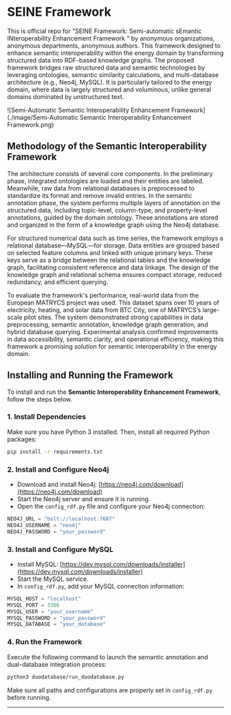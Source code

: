 # SEINE Framework
This is official repo for "SEINE Framework: Semi-automatic sEmantic INteroperability Enhancement Framework " by anonymous organizations, anonymous departments, anonymous authors.
This framework designed to enhance semantic interoperability within the energy domain by transforming structured data into RDF-based knowledge graphs. The proposed framework bridges raw structured data and semantic technologies by leveraging ontologies, semantic similarity calculations, and multi-database architecture (e.g., Neo4j, MySQL). It is particularly tailored to the energy domain, where data is largely structured and voluminous, unlike general domains dominated by unstructured text.

![Semi-Automatic Semantic Interoperability Enhancement Framework](./image/Semi-Automatic Semantic Interoperability Enhancement Framework.png)


## Methodology of the Semantic Interoperability Framework

The architecture consists of several core components. In the preliminary phase, integrated ontologies are loaded and their entities are labeled. Meanwhile, raw data from relational databases is preprocessed to standardize its format and remove invalid entries. In the semantic annotation phase, the system performs multiple layers of annotation on the structured data, including topic-level, column-type, and property-level annotations, guided by the domain ontology. These annotations are stored and organized in the form of a knowledge graph using the Neo4j database.

For structured numerical data such as time series, the framework employs a relational database—MySQL—for storage. Data entities are grouped based on selected feature columns and linked with unique primary keys. These keys serve as a bridge between the relational tables and the knowledge graph, facilitating consistent reference and data linkage. The design of the knowledge graph and relational schema ensures compact storage, reduced redundancy, and efficient querying.

To evaluate the framework's performance, real-world data from the European MATRYCS project was used. This dataset spans over 10 years of electricity, heating, and solar data from BTC City, one of MATRYCS’s large-scale pilot sites. The system demonstrated strong capabilities in data preprocessing, semantic annotation, knowledge graph generation, and hybrid database querying. Experimental analysis confirmed improvements in data accessibility, semantic clarity, and operational efficiency, making this framework a promising solution for semantic interoperability in the energy domain.

## Installing and Running the Framework

To install and run the **Semantic Interoperability Enhancement Framework**, follow the steps below.

### 1. Install Dependencies

Make sure you have Python 3 installed. Then, install all required Python packages:

```bash
pip install -r requirements.txt
```

### 2. Install and Configure Neo4j

- Download and install Neo4j: [https://neo4j.com/download](https://neo4j.com/download)
- Start the Neo4j server and ensure it is running.
- Open the `config_rdf.py` file and configure your Neo4j connection:

```python
NEO4J_URL = "bolt://localhost:7687"
NEO4J_USERNAME = "neo4j"
NEO4J_PASSWORD = "your_password"
```

### 3. Install and Configure MySQL

- Install MySQL: [https://dev.mysql.com/downloads/installer](https://dev.mysql.com/downloads/installer)
- Start the MySQL service.
- In `config_rdf.py`, add your MySQL connection information:

```python
MYSQL_HOST = "localhost"
MYSQL_PORT = 3306
MYSQL_USER = "your_username"
MYSQL_PASSWORD = "your_password"
MYSQL_DATABASE = "your_database"
```

### 4. Run the Framework

Execute the following command to launch the semantic annotation and dual-database integration process:

```bash
python3 duodatabase/run_duodatabase.py
```

Make sure all paths and configurations are properly set in `config_rdf.py` before running.

---
